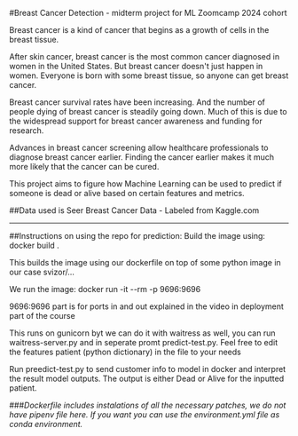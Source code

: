 #Breast Cancer Detection - midterm project for ML Zoomcamp 2024 cohort

Breast cancer is a kind of cancer that begins as a growth of cells in the breast tissue.

After skin cancer, breast cancer is the most common cancer diagnosed in women in the United States. But breast cancer doesn't just happen in women. Everyone is born with some breast tissue, so anyone can get breast cancer.

Breast cancer survival rates have been increasing. And the number of people dying of breast cancer is steadily going down. Much of this is due to the widespread support for breast cancer awareness and funding for research.

Advances in breast cancer screening allow healthcare professionals to diagnose breast cancer earlier. Finding the cancer earlier makes it much more likely that the cancer can be cured. 

This project aims to figure how Machine Learning can be used to predict if someone is dead or alive based on certain features and metrics.

##Data used is Seer Breast Cancer Data - Labeled from Kaggle.com

---


##Instructions on using the repo for prediction:
Build the image using: docker build <name> .

This builds the <name> image using our dockerfile on top of some python image in our case svizor/...

We run the image: docker run -it --rm -p 9696:9696 <name>

9696:9696 part is for ports in and out explained in the video in deployment part of the course

This runs on gunicorn byt we can do it with waitress as well, you can run waitress-server.py and in seperate promt predict-test.py. Feel free to edit the features patient (python dictionary) in the file to your needs

Run preedict-test.py to send customer info to model in docker and interpret the result model outputs. The output is either Dead or Alive for the inputted patient.



###*Dockerfile includes instalations of all the necessary patches, we do not have pipenv file here. If you want you can use the environment.yml file as conda environment.*
